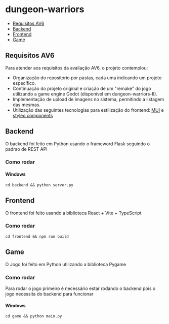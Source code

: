 # dungeon-warriors

- [Requisitos AV6](#requisitos-av6)
- [Backend](#backend)
- [Frontend](#frontend)
- [Game](#game)

## Requisitos AV6

Para atender aos requisitos da avaliação AV6, o projeto contemplou:

- Organização do repositório por pastas, cada uma indicando um projeto específico.
- Continuação do projeto original e criação de um "remake" do jogo utilizando a game engine Godot (disponível em dungeon-warriors-II).
- Implementação de upload de imagens no sistema, permitindo a listagem das mesmas.
- Utilização das seguintes tecnologias para estilização do frontend: [MUI](https://mui.com/material-ui/getting-started/) e [styled components](https://styled-components.com/)

## Backend

O backend foi feito em Python usando o frameword Flask seguindo o padrao de REST API

### Como rodar

#### Windows

``` shell
cd backend && python server.py
```

## Frontend

O frontend foi feito usando a biblioteca React + Vite + TypeScript

### Como rodar

``` shell
cd frontend && npm run build
```

## Game

O Jogo foi feito em Python utilizando a biblioteca Pygame

### Como rodar

Para rodar o jogo primeiro é necessário estar rodando o backend pois o jogo necessita do backend para funcionar

#### Windows

``` shell
cd game && python main.py
```

